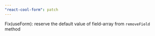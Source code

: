 ```yaml
---
"react-cool-form": patch
---
```


Fix(useForm): reserve the default value of field-array from `removeField` method
